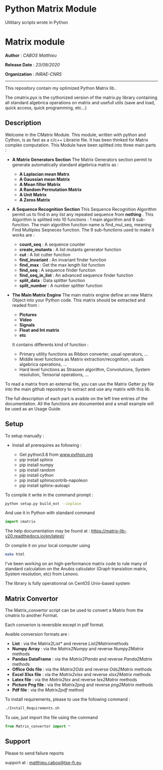 # Python Matrix Module #


Utilitary scripts wrote in Python

# Matrix module

**Author** : *CABOS Matthieu*

**Release Date**   : *23/09/2020*

**Organization** : *INRAE-CNRS*

______________________________________________________________________________________________________

This repository contain my optimized Python Matrix lib..

The cmatrix.pyx is the cythonized version of the matrix.py library containing all standard
algebrica operations on matrix and usefull utils (save and load, quick access, quick programming, etc...)

## Description


Welcome in the CMatrix Module. This module, written with python and Cython, is as fast as a c/c++ Librairie file. It has been thinked for Matrix complex computation. This Module have been splitted into three main parts :

* **A Matrix Generators Section**
		The Matrix Generators section permit to generate automatically standard algebrica matrix as :

 	* **A Laplacian mean Matrx**
	* **A Gaussian mean Matrix**
	* **A Mean filter Matrix**
	* **A Random Permutation Matrix**
	* **A Unit Matrix**
	* **A Zeros Matrix**

* **A Sequence Recognition Section**
		This Sequence Recognition Algorithm permit us to find in any list any repeated sequence from **nothing** .
		This Algorithm is splitted into 10 functions : 1 main algorithm and 9 sub-function.
		The main algorithm function name is find_mul_seq, meaning Find Multiples Seqneces function.
		The 9 sub-functions used to make it works are :

	* **count_seq** : A sequence counter
	* **create_mutants** : A list mutants generator function
	* **cut** : A list cutter function
	* **find_invariant** : An invariant finder function
	* **find_max** : Get the max length list function
	* **find_seq** : A sequence finder function
	* **find_seq_in_list** : An advanced sequence finder function
	* **split_data** : Data splitter function
	* **split_number** : A number splitter function

* **The Main Matrix Engine**
		The main matrix engine define an new Matrix Object into your Python code.
		This matrix should be extracted and readed from :

	* **Pictures**
	* **Video**
	* **Signals**
	* **Float and Int matrix**
	* **etc**
		
	It contains differents kind of function :

	* Primary utility functions as Ribbon converter, usual operators, ...
	* Middle level functions as Matrix extraction/recognition, usuals algebrica operations, ...
	* Hard level functions as Strassen algorithm, Convolutions, System resolution, Tensorial operations, ...

To read a matrix from an external file, you can use the Matrix Getter py file into the main github repository to extract and use any matrix with this lib.

The full description of each part is avaible on the left tree entries of the documentation.
All the functions are documented and a small example will be used as an Usage Guide.

## Setup

To setup manually :

* Install all prerequires as following :

  * Get python3.8 from www.python.org
  * pip install sphinx
  * pip install numpy
  * pip install random
  * pip install cython
  * pip install sphinxcontrib-napoleon
  * pip install sphinx-autoapi
  
To compile it write in the command prompt :
 ```bash
 python setup.py build_ext --inplace
```
 And use it in Python with standard command
  ```python
 import cmatrix
  ```
 The help documentation may be found at : https://matrix-lib-v20.readthedocs.io/en/latest/
 
 Or compile it on your local computer using
  ```bash
 make html
  ```
I've been working on an high-performance matrix code to rule many of standard calculation
on the Anubis calculator (Graph transistion matrix, System resolution, etc) from Lenovo.

The library is fully operationnal on CentOS Unix-based system

## Matrix Convertor

The Matrix_convertor script can be used to convert a Matrix from the cmatrix to another Format. 

Each converion is reversible except in pdf format. 

Avaible conversion formats are :
* **List** : via the Matrix2List* and reverse *List2Matrix*methods
* **Numpy Array** : via the *Matrix2Numpy* and reverse *Numpy2Matrix* methods
* **Pandas DataFrame** : via the *Matrix2Panda* and reverse *Panda2Matrix* methods
* **Office Ods file** : via the *Matrix2Ods* and reverse *Ods2Matrix* methods
* **Excel Xlsx file** : via the *Matrix2xlsx* and reverse *xlsx2Matrix* methods
* **Latex file** : via the *Matrix2tex* and reverse *tex2Matrix* methods
* **Picture Png file** : via the *Matrix2png* and reverse *png2Matrix* methods
* **Pdf file** : via the *Matrix2pdf* method
	
To install requirements, please to use the following command :

```bash
./Install_Requirements.sh
```

To use, just import the file using the command

```python
from Matrix_convertor import *
```

## Support

Please to send failure reports

support at : matthieu.cabos@tse-fr.eu

